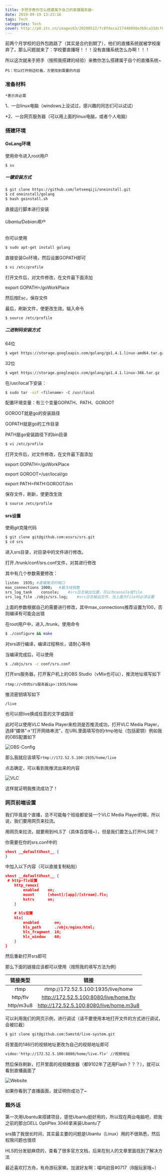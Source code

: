 ```yaml
---
title: 手把手教你怎么搭建属于自己的直播服务器~
date: 2019-09-19 13:23:16
tags: Tech
categories: Tech
cover: http://p0.itc.cn/images03/20200522/fc8fdeca217440098e3b9ca33dcf8f7d.jpeg
---
```


前两个月学校的旧外包跑路了（其实是合约到期了），他们的直播系统就被学校废弃了，那么问题就来了：学校要直播呀！！！没有直播系统怎么办啊！！！

所以这次就来手把手（按照我搭建的经验）来教你怎么搭建属于自个的直播系统~

``PS：可以打开侧边栏看，方便找到需要的内容``

### 准备材料

``*表示非必需``

1、一台linux电脑（windows上没试过，感兴趣的同志们可以试试）

*2、一台网页服务器（可以用上面的linux电脑，或者个人电脑）

### 搭建环境

#### GoLang环境

使用命令进入root用户

```bash
$ su
```

##### 一键安装方式

```bash
$ git clone https://github.com/letseeqiji/oneinstall.git
$ cd oneinstall/golang
$ bash goinstall.sh
```

直接运行脚本进行安装

###### Ubantu/Debian用户

你可以使用

```bash
$ sudo apt-get install golang
```

直接安装Go环境，然后设置GOPATH即可

```bash
$ vi /etc/profile
```

打开文件后，对文件修改，在文件最下面添加

export GOPATH=/goWorkPlace

然后按Esc，保存文件

最后，刷新文件，使更改生效。输入命令

```bash
$ source /etc/profile
```

##### 二进制码安装方式

64位

```bash
$ wget https://storage.googleapis.com/golang/go1.4.1.linux-amd64.tar.gz
```

32位

```bash
$ wget https://storage.googleapis.com/golang/go1.4.1.linux-386.tar.gz
```

在/usr/local下安装：

```bash
$ sudo tar -xzf <filename> -C /usr/local
```

配置环境变量：有三个变量GOPATH、PATH、GOROOT

GOROOT就是go的安装路径

GOPATH就是go的工作目录

PATH是go安装路径下的bin目录

```bash
$ vi /etc/profile
```

打开文件后，对文件修改，在文件最下面添加

export GOPATH=/goWorkPlace

export GOROOT=/usr/local/go

export PATH=$PATH:$GOROOT/bin

保存文件，刷新，使更改生效

```bash
$ source /etc/profile
```

#### srs设置

使用git克隆代码

```bash
$ git clone git@github.com:ossrs/srs.git
$ cd srs
```

进入srs目录，对目录中的文件进行修改。

打开./trunk/conf/srs.conf文件，对其进行修改

其中有几个参数需要修改：

```bash
listen	1935; #直播推流的端口
max_connections 1000; 	#最大线程数
srs_log_tank	console;	#srs日志输出位置，可以为console或file
srs_log_file ./objs/srs.log;	#srs日志输出文件，当上面为file时必须设置
```

上面的参数根据自己的需要进行修改，其中max_connections推荐设置为100，否则编译有可能会出错

在root用户中，进入./trunk，使用命令

```bash
$ ./configure && make
```

对srs进行编译，编译过程稍长，请耐心等待

当编译完成后，可以使用

```bash
$ ./objs/srs -c conf/srs.conf
```

打开srs服务器，打开客户机上的OBS Studio（vMix也可以），推流地址填写如下

``rtmp://<你的srs服务器ip>:1935/home``

推流密钥填写如下

``/live``

也可以把live换成任意的文字或路径

此时可以使用VLC Media Player来检测是否推流成功，打开VLC Media Player，选择“媒体”->“打开网络串流”，在URL里面填写你的rtmp地址（包括密钥）例如我的OBS配置如下

![OBS-Config](https://cdn.bilicdn.tk/gh/Vikutorika/assets@master/srs/OBS-Conf.png)

那么我就应该填写``rtmp://172.52.5.100:1935/home/live``

点击确定，可以看到我推流出来的内容

![VLC](https://cdn.bilicdn.tk/gh/Vikutorika/assets@master/srs/VLC-Media-Player-Success.png)

这样就证明我推流成功了！

### 网页前端设置

我们毕竟是个直播，总不可能每个班级都安装一个VLC Media Player的嘛，所以说，我们要用网页来拉流。

用网页来拉流，就要用到HLS了（具体百度哦~），但是我们要怎么打开HLS呢？

你需要在你的srs.conf中的

```json
vhost __defaultVhost__ {
}
```

中加入以下内容（可以直接复制粘贴）

```json
vhost __defaultVhost__ {
 # http-flv设置
    http_remux{
        enabled    on;
        mount      [vhost]/[app]/[stream].flv;
        hstrs      on;
    }
 
    # hls设置
    hls{
        enabled       on;
        hls_path      ./objs/nginx/html;
        hls_fragment  10;
        hls_window    60;
    }
}
```

然后重新打开srs即可

那么下面的链接应该都可以使用（按照我的填写方法为例）

| 链接类型  |                  链接                   |
| :-------: | :-------------------------------------: |
|   rtmp    |   rtmp://172.52.5.100:1935/live/home    |
| http/flv  | http://172.52.5.100:8080/live/home.flv  |
| http/m3u8 | http://172.52.5.100:8080/live/home.m3u8 |

可以利用我们的网页示例，进行调试（请不要使用本地打开文件的方式进行调试，会被拦截）

```bash
$ git clone git@github.com:5amstd/live-system.git
```

将里面的146行的视频地址更改为自己的视频地址即可

```html
video:'http://172.52.5.100:8080/home/live.flv' //视频地址
```

然后保存刷新，打开里面的视频播放器（都9102年了还用Flash？？？），就可以看到直播画面了

![Website](https://cdn.bilicdn.tk/gh/Vikutorika/assets@master/srs/live.png)

如果你看到了直播画面，就证明你成功了~

### 题外话

第一次用Ubantu来搭建项目，感觉Ubantu挺好用的，所以现在两台电脑吧，把我之前的那台DELL OptiPlex 3046拿来装Ubantu了

srs搞了我很长时间，其实最主要的问题是Ubantu（Linux）用的不很熟悉，然后权限问题也很烦

HLS的分发挺麻烦的，查看了很多官方文档，后来在别人的文章里面找到了解决方法

最近喜欢打方舟，有舟游玩家嘛，加波好友啊：喵呜初音#0717（B服玩家哦~）